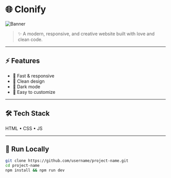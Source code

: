 # 🌐 Clonify

![Banner](https://media.giphy.com/media/du3J3cXyzhj75IOgvA/giphy.gif)

> ✨ A modern, responsive, and creative website built with love and clean code.

---

## ⚡ Features
- 🚀 Fast & responsive  
- 🎨 Clean design  
- 🌙 Dark mode
- 🔧 Easy to customize  

---

## 🛠️ Tech Stack
HTML • CSS • JS

---

## 🚀 Run Locally
```bash
git clone https://github.com/username/project-name.git
cd project-name
npm install && npm run dev

